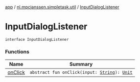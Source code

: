 [app](../../index.md) / [nl.mpcjanssen.simpletask.util](../index.md) / [InputDialogListener](.)

# InputDialogListener

`interface InputDialogListener`

### Functions

| Name | Summary |
|---|---|
| [onClick](on-click.md) | `abstract fun onClick(input: `[`String`](https://kotlinlang.org/api/latest/jvm/stdlib/kotlin/-string/index.html)`): `[`Unit`](https://kotlinlang.org/api/latest/jvm/stdlib/kotlin/-unit/index.html) |
